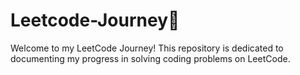 # Leetcode-Journey🚀
Welcome to my LeetCode Journey! This repository is dedicated to documenting my progress in solving coding problems on LeetCode. 
